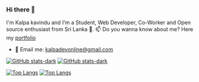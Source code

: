 ### Hi there 👋

I'm Kalpa kavindu and I'm a Student, Web Developer, Co-Worker and Open source enthusiast from Sri Lanka 🙂.
📫 Do you wanna know about me? Here my [portfolio](https://sites.google.com/view/kalpaonline)

- 📧 Email me: [kalpadevonline@gmail.com](mailto://kalpadevonline@gmail.com)

[![GitHub stats-dark](https://github-readme-stats.vercel.app/api?username=kalpa-dev&show_icons=true&hide=issues&theme=github_dark#gh-dark-mode-only)](https://github.com/kalpa-dev/github-readme-stats#gh-dark-mode-only)
[![GitHub stats-dark](https://github-readme-stats.vercel.app/api?username=kalpa-dev&show_icons=true&hide=issues&theme=default#gh-light-mode-only)](https://github.com/kalpa-dev/github-readme-stats#gh-light-mode-only)

[![Top Langs](https://github-readme-stats.vercel.app/api/top-langs/?username=kalpa-dev&layout=compact&theme=github_dark#gh-dark-mode-only)](https://github.com/kalpa-dev/github-readme-stats#gh-dark-mode-only)
[![Top Langs](https://github-readme-stats.vercel.app/api/top-langs/?username=kalpa-dev&layout=compact&theme=default#gh-light-mode-only)](https://github.com/kalpa-dev/github-readme-stats#gh-light-mode-only)
